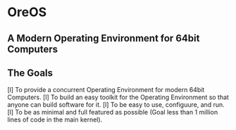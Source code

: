 # OreOS
## A Modern Operating Environment for 64bit Computers


The Goals
----------
[l] To provide a concurrent Operating Environment for modern 64bit Computers.
[l] To build an easy toolkit for the Operating Environment so that anyone can build software for it.
[l] To be easy to use, configuure, and run.
[l] To be as minimal and full featured as possible (Goal less than 1 million lines of code in the main kernel).